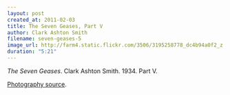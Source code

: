 ```yaml
---
layout: post
created_at: 2011-02-03
title: The Seven Geases, Part V
author: Clark Ashton Smith
filename: seven-geases-5
image_url: http://farm4.static.flickr.com/3506/3195258778_dc4b94a0f2_z.jpg
duration: "5:21"
---
```


_The Seven Geases_.  Clark Ashton Smith.  1934.  Part V.

[Photography source](http://www.flickr.com/photos/simon_cousins/3195258778/).
